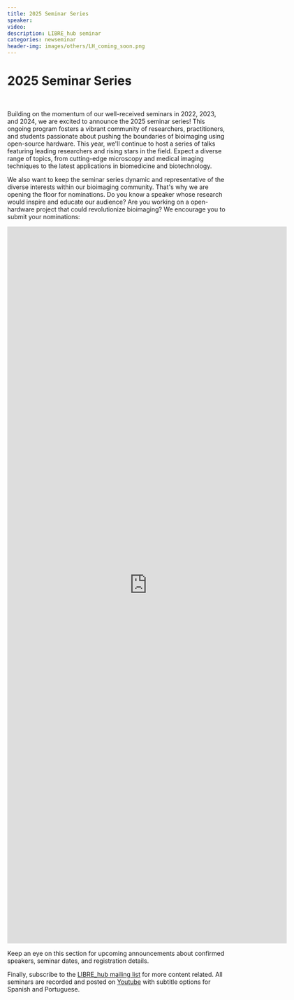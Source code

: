 ```yaml
---
title: 2025 Seminar Series 
speaker: 
video: 
description: LIBRE_hub seminar
categories: newseminar
header-img: images/others/LH_coming_soon.png
---
```


# 2025 Seminar Series

<br>

Building on the momentum of our well-received seminars in 2022, 2023, and 2024, we are excited to announce the 2025 seminar series! This ongoing program fosters a vibrant community of researchers, practitioners, and students passionate about pushing the boundaries of bioimaging using open-source hardware. This year, we'll continue to host a series of talks featuring leading researchers and rising stars in the field. Expect a diverse range of topics, from cutting-edge microscopy and medical imaging techniques to the latest applications in biomedicine and biotechnology.

We also want to keep the seminar series dynamic and representative of the diverse interests within our bioimaging community. That's why we are opening the floor for nominations. Do you know a speaker whose research would inspire and educate our audience? Are you working on a open-hardware project that could revolutionize bioimaging? We encourage you to submit your nominations:

<iframe src="https://docs.google.com/forms/d/e/1FAIpQLSeqNLWTl544dLBSYQWlXoQnT5RK49rQNzhsTq59BRqkjZe1Zw/viewform?embedded=true" width="640" height="1638" frameborder="0" marginheight="0" marginwidth="0">Loading…</iframe>

Keep an eye on this section for upcoming announcements about confirmed speakers, seminar dates, and registration details.

Finally, subscribe to the [LIBRE_hub mailing list](https://mailchi.mp/2efa11be3d6b/libre_hub) for more content related. All seminars are recorded and posted on [Youtube](https://www.youtube.com/channel/UCKaffupDA8KKrDE0rd668Xw) with subtitle options for Spanish and Portuguese.